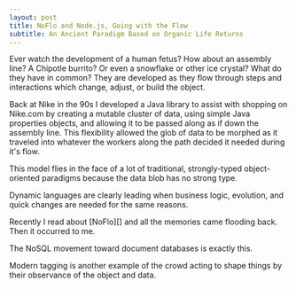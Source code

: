 ```yaml
---
layout: post
title: NoFlo and Node.js, Going with the Flow
subtitle: An Ancient Paradigm Based on Organic Life Returns
---
```


Ever watch the development of a human fetus? How about an assembly line? A
Chipotle burrito? Or even a snowflake or other ice crystal? What do they
have in common? They are developed as they flow through steps and
interactions which change, adjust, or build the object.

Back at Nike in the 90s I developed a Java library to assist with
shopping on Nike.com by creating a mutable cluster of data, using
simple Java properties objects, and allowing it to be passed along as
if down the assembly line. This flexibility allowed the glob of data
to be morphed as it traveled into whatever the workers along the path
decided it needed during it's flow. 

This model flies in the face of a lot of traditional, strongly-typed
object-oriented paradigms because the data blob has no strong type. 

Dynamic languages are clearly leading when business logic, evolution,
and quick changes are needed for the same reasons.

Recently I read about [NoFlo][] and all the memories came flooding
back. Then it occurred to me.

The NoSQL movement toward document databases is exactly this.

Modern tagging is another example of the crowd acting to shape things
by their observance of the object and data.

